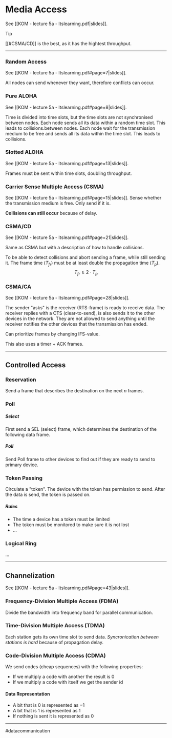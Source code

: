 # Media Access 
See [[KOM - lecture 5a - Itslearning.pdf|slides]].

>[!tip]
>[[#CSMA/CD]] is the best, as it has the hightest throughput.

---
### Random Access
See [[KOM - lecture 5a - Itslearning.pdf#page=7|slides]].

All nodes can send whenever they want, therefore conflicts can occur.

### Pure ALOHA
See [[KOM - lecture 5a - Itslearning.pdf#page=8|slides]].

Time is divided into time slots, but the time slots are not synchronised between nodes. Each node sends all its data within a random time slot. This leads to collisions.between nodes. Each node wait for the transmission medium to be free and sends all its data within the time slot. This leads to collisions.

### Slotted ALOHA
See [[KOM - lecture 5a - Itslearning.pdf#page=13|slides]].

Frames must be sent within time slots, doubling throughput.

### Carrier Sense Multiple Access (CSMA)
See [[KOM - lecture 5a - Itslearning.pdf#page=15|slides]].
Sense whether the transmission medium is free. Only send if it is.

**Collisions can still occur** because of delay.

### CSMA/CD
See [[KOM - lecture 5a - Itslearning.pdf#page=21|slides]].

Same as CSMA but with a description of how to handle collisions.

To be able to detect collisions and abort sending a frame, while still sending it. The frame time ($T_{fr}$) must be at least double the propagation time ($T_{p}$).
$$T_{fr} \geq 2 \cdot T_{p}$$
### CSMA/CA
See [[KOM - lecture 5a - Itslearning.pdf#page=28|slides]].

The sender "asks" is the receiver (RTS-frame) is ready to receive data. The receiver replies with a CTS (clear-to-send), is also sends it to the other devices in the network. They are not allowed to send anything until the receiver notifies the other devices that the transmission has ended.

Can prioritize frames by changing IFS-value.

This also uses a timer + ACK frames.

---

## Controlled Access

### Reservation
Send a frame that describes the destination on the next $n$ frames.

### Poll
##### Select
First send a SEL (select) frame, which determines the destination of the following data frame.

##### Poll
Send Poll frame to other devices to find out if they are ready to send to primary device.

### Token Passing
Circulate a "token". The device with the token has permission to send. After the data is send, the token is passed on.

##### Rules
- The time a device has a token must be limited
- The token must be monitored to make sure it is not lost
- ...

### Logical Ring
...

---
## Channelization
See [[KOM - lecture 5a - Itslearning.pdf#page=43|slides]].

### Frequency-Division Multiple Access (FDMA)
Divide the bandwidth into frequency band for parallel communication.

### Time-Division Multiple Access (TDMA)
Each station gets its own time slot to send data. *Syncronication between stations is hard* because of propagation delay.

### Code-Division Multiple Access (CDMA)
We send codes (cheap sequences) with the following properties:
- If we multiply a code with another the result is $0$
- If we multiply a code with itself we get the sender id

#### Data Representation
- A bit that is $0$ is represented as $-1$
- A bit that is $1$ is represented as $1$
- If nothing is sent it is represented as $0$

---
#datacommunication
